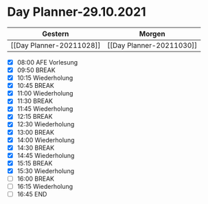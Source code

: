 
Day Planner-29.10.2021
======================
  
| Gestern | Morgen |  
| ------- | ------ |  
| [[Day Planner-20211028]] | [[Day Planner-20211030]] |  
- [x] 08:00 AFE Vorlesung
- [x] 09:50 BREAK
- [x] 10:15 Wiederholung
- [x] 10:45 BREAK
- [x] 11:00 Wiederholung
- [x] 11:30 BREAK
- [x] 11:45 Wiederholung
- [x] 12:15 BREAK
- [x] 12:30 Wiederholung
- [x] 13:00 BREAK
- [x] 14:00 Wiederholung
- [x] 14:30 BREAK
- [x] 14:45 Wiederholung
- [x] 15:15 BREAK
- [x] 15:30 Wiederholung
- [ ] 16:00 BREAK
- [ ] 16:15 Wiederholung
- [ ] 16:45 END